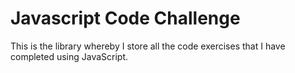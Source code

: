 # Javascript Code Challenge

This is the library whereby I store all the code exercises that I have completed using JavaScript.

